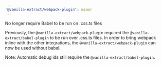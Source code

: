 ```yaml
---
'@vanilla-extract/webpack-plugin': minor
---
```


No longer require Babel to be run on .css.ts files

Previously, the `@vanilla-extract/webpack-plugin` required the `@vanilla-extract/babel-plugin` to be run over .css.ts files. In order to bring webpack inline with the other integrations, the `@vanilla-extract/webpack-plugin` can now be used without babel. 

Note: Automatic debug ids still require the `@vanilla-extract/babel-plugin`.